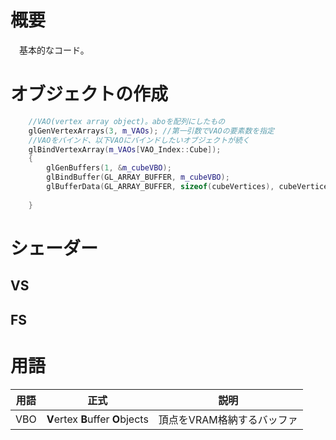 # 概要
　基本的なコード。

# オブジェクトの作成
```cpp
	//VAO(vertex array object)。aboを配列にしたもの
	glGenVertexArrays(3, m_VAOs); //第一引数でVAOの要素数を指定
	//VAOをバインド、以下VAOにバインドしたいオブジェクトが続く
	glBindVertexArray(m_VAOs[VAO_Index::Cube]);
	{
		glGenBuffers(1, &m_cubeVBO);
		glBindBuffer(GL_ARRAY_BUFFER, m_cubeVBO);
		glBufferData(GL_ARRAY_BUFFER, sizeof(cubeVertices), cubeVertices, GL_STATIC_DRAW);
	
	}
```


# シェーダー
## VS

## FS

# 用語
| 用語 | 正式 | 説明 |
| --- | --- | --- |
| VBO | **V**ertex **B**uffer **O**bjects | 頂点をVRAM格納するバッファ |
